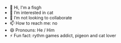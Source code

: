 - 👋 Hi, I'm a fisgh
- 👀 I’m interested in cat
- 💞️ I’m not looking to collaborate
- 📫 How to reach me: no
- 😄 Pronouns: He / Him
- ⚡ Fun fact: rythm games addict, pigeon and cat lover

